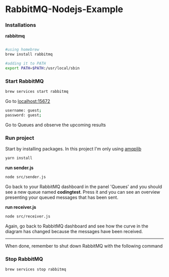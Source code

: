 # RabbitMQ-Nodejs-Example

### Installations

**rabbitmq**

```bash

#using homebrew
brew install rabbitmq

#adding it to PATH
export PATH=$PATH:/usr/local/sbin
```

### Start RabbitMQ

```bash
brew services start rabbitmq
```

Go to [localhost:15672](http://localhost:15672/#/)

```bash
username: guest;
password: guest;
```

Go to Queues and observe the upcoming results

### Run project

Start by installing packages.
In this project I'm only using [amqplib](https://www.npmjs.com/package/amqplib)

```bash
yarn install
```

**run sender.js**

```bash
node src/sender.js
```

Go back to your RabbitMQ dashboard in the panel 'Queues' and you should see a new queue named **codingtest**. Press it and you can see an overview presenting your queued messages that has been sent.

**run receiver.js**

```bash
node src/receiver.js
```

Again, go back to RabbitMQ dashboard and see how the curve in the diagram has changed because the messages have been received.

---

When done, remember to shut down RabbitMQ with the following command

### Stop RabbitMQ

```bash
brew services stop rabbitmq
```

